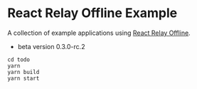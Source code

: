 # React Relay Offline Example

A collection of example applications using [React Relay Offline](https://github.com/morrys/react-relay-offline).

* beta version 0.3.0-rc.2


```
cd todo
yarn
yarn build
yarn start
```
